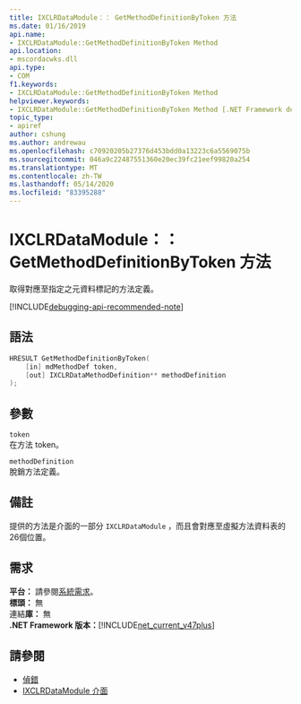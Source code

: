 ```yaml
---
title: IXCLRDataModule：： GetMethodDefinitionByToken 方法
ms.date: 01/16/2019
api.name:
- IXCLRDataModule::GetMethodDefinitionByToken Method
api.location:
- mscordacwks.dll
api.type:
- COM
f1.keywords:
- IXCLRDataModule::GetMethodDefinitionByToken Method
helpviewer.keywords:
- IXCLRDataModule::GetMethodDefinitionByToken Method [.NET Framework debugging]
topic_type:
- apiref
author: cshung
ms.author: andrewau
ms.openlocfilehash: c70920205b27376d453bdd0a13223c6a5569075b
ms.sourcegitcommit: 046a9c22487551360e20ec39fc21eef99820a254
ms.translationtype: MT
ms.contentlocale: zh-TW
ms.lasthandoff: 05/14/2020
ms.locfileid: "83395288"
---
```

# <a name="ixclrdatamodulegetmethoddefinitionbytoken-method"></a>IXCLRDataModule：： GetMethodDefinitionByToken 方法

取得對應至指定之元資料標記的方法定義。

[!INCLUDE[debugging-api-recommended-note](../../../../includes/debugging-api-recommended-note.md)]

## <a name="syntax"></a>語法

```cpp
HRESULT GetMethodDefinitionByToken(
    [in] mdMethodDef token,
    [out] IXCLRDataMethodDefinition** methodDefinition
);
```

## <a name="parameters"></a>參數

`token`\
在方法 token。

`methodDefinition`\
脫銷方法定義。

## <a name="remarks"></a>備註

提供的方法是介面的一部分 `IXCLRDataModule` ，而且會對應至虛擬方法資料表的26個位置。

## <a name="requirements"></a>需求

**平台：** 請參閱[系統需求](../../../../docs/framework/get-started/system-requirements.md)。  
**標頭：** 無  
連結**庫：** 無  
**.NET Framework 版本：**[!INCLUDE[net_current_v47plus](../../../../includes/net-current-v47plus.md)]  

## <a name="see-also"></a>請參閱

- [偵錯](index.md)
- [IXCLRDataModule 介面](ixclrdatamodule-interface.md)
